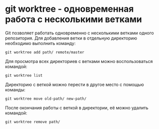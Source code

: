 # git worktree - одновременная работа с несколькими ветками

Git позволяет работать одновременно с несколькими ветками одного репозитория. Для добавления ветки в отдельную директорию необходимо выполнить команду:
```
git worktree add path/ remote/master
```
Для просмотра всех директориев с ветками можно воспользоваться командой:
```
git worktree list
```
Директорию с веткой можно перести в другое место с помощью команды:
```
git worktree move old-path/ new-path/
```
После окончания работы с веткой в директории, её можно удалить командой:
```
git worktree remove path/
```